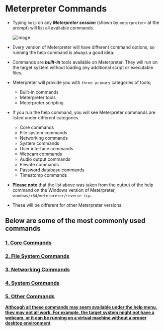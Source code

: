 # Meterpreter Commands

- Typing `help` on any ***Meterpreter session*** (shown by `meterpreter>` at the prompt) will list all available commands.

  ![image](https://user-images.githubusercontent.com/63872951/187144342-c1839d1a-d478-469e-a510-f94aeec4e77a.png)

- Every version of Meterpreter will have different command options, so running the help command is always a good idea. 

- Commands are ***built-in*** tools available on Meterpreter. They will run on the target system without loading any additional script or executable files.


- Meterpreter will provide you with `three primary` categories of tools;

   -  Built-in commands
   -  Meterpreter tools
   -  Meterpreter scripting

- If you run the help command, you will see Meterpreter commands are listed under different categories.

   -  Core commands
   -  File system commands
   -  Networking commands
   -  System commands
   -  User interface commands
   -  Webcam commands
   -  Audio output commands
   -  Elevate commands
   -  Password database commands
   -  Timestomp commands

- **<ins>Please note</ins>** that the list above was taken from the output of the help command on the Windows version of Meterpreter, `windows/x64/meterpreter/reverse_tcp`. 

- These will be different for other Meterpreter versions.

## Below are some of the most commonly used commands

### [1. Core Commands](https://github.com/ShubhamJagtap2000/Metasploit/tree/main/12%20-%20Meterpreters%20:%20Commands/01%20-%20Core%20Commands)
### [2. File System Commands](https://github.com/ShubhamJagtap2000/Metasploit/tree/main/12%20-%20Meterpreters%20:%20Commands/02%20-%20File%20System%20Commands)
### [3. Networking Commands](https://github.com/ShubhamJagtap2000/Metasploit/tree/main/12%20-%20Meterpreters%20:%20Commands/03%20-%20Networking%20Commands)
### [4. System Commands](https://github.com/ShubhamJagtap2000/Metasploit/tree/main/12%20-%20Meterpreters%20:%20Commands/04%20-%20System%20Commands)
### [5. Other Commands](https://github.com/ShubhamJagtap2000/Metasploit/tree/main/12%20-%20Meterpreters%20:%20Commands/05%20-%20Other%20Commands)

**<ins>Although all these commands may seem available under the help menu, they may not all work. For example, the target system might not have a webcam, or it can be running on a virtual machine without a proper desktop environment</ins>**. 

